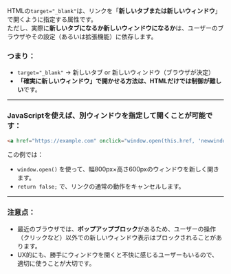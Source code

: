 HTMLの`target="_blank"`は、リンクを「**新しいタブまたは新しいウィンドウ**」で開くように指定する属性です。   
ただし、実際に**新しいタブになるか新しいウィンドウになるか**は、ユーザーのブラウザやその設定（あるいは拡張機能）に依存します。

### つまり：
- `target="_blank"` → 新しいタブ or 新しいウィンドウ（ブラウザが決定）
- **「確実に新しいウィンドウ」で開かせる方法は、HTMLだけでは制御が難しい**です。

---

### JavaScriptを使えば、別ウィンドウを指定して開くことが可能です：

```html
<a href="https://example.com" onclick="window.open(this.href, 'newwindow', 'width=800,height=600'); return false;">別ウィンドウで開く</a>
```

この例では：
- `window.open()` を使って、幅800px×高さ600pxのウィンドウを新しく開きます。
- `return false;` で、リンクの通常の動作をキャンセルします。

---

### 注意点：
- 最近のブラウザでは、**ポップアップブロック**があるため、ユーザーの操作（クリックなど）以外での新しいウィンドウ表示はブロックされることがあります。
- UX的にも、勝手にウィンドウを開くと不快に感じるユーザーもいるので、適切に使うことが大切です。

